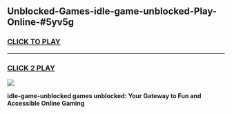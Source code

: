 
## Unblocked-Games-idle-game-unblocked-Play-Online-#5yv5g
<h3>
<a href="https://premium.freeplayer.one?title=idle-game-unblocked&ref=24F">CLICK TO PLAY</a></h3>
<hr>

<h3>
<a href="https://premium.freeplayer.one?title=idle-game-unblocked&ref=24F">CLICK 2 PLAY</a>
  
</h3>

<a href="https://premium.freeplayer.one?title=idle-game-unblocked&ref=24F/"><img src="https://clearcache.store/games.png"></a>


**idle-game-unblocked games unblocked: Your Gateway to Fun and Accessible Online Gaming**
